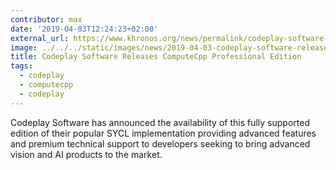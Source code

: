 ```yaml
---
contributor: max
date: '2019-04-03T12:24:23+02:00'
external_url: https://www.khronos.org/news/permalink/codeplay-software-releases-computecpp-professional-edition-to-support-sycl-developers
image: ../../../static/images/news/2019-04-03-codeplay-software-releases-computecpp-professional-edition.webp
title: Codeplay Software Releases ComputeCpp Professional Edition
tags:
  - codeplay
  - computecpp
  - codeplay
---
```


Codeplay Software has announced the availability of this fully supported edition of their popular SYCL implementation
providing advanced features and premium technical support to developers seeking to bring advanced vision and AI
products to the market.

